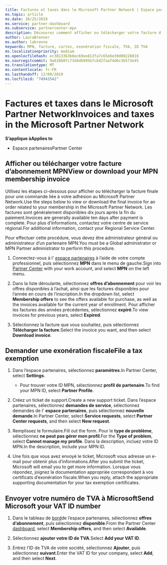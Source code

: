 ```yaml
---
title: Factures et taxes dans le Microsoft Partner Network | Espace partenaires
ms.topic: article
ms.date: 10/25/2019
ms.service: partner-dashboard
ms.subservice: partnercenter-mpn
description: Découvrez comment afficher ou télécharger votre facture d’adhésion MPN, ainsi que le fichier pour l’exonération fiscale et envoyer votre numéro d’identification de T.V.A. à Microsoft.
author: LauraBrenner
ms.author: labrenne
keywords: MPN, facture, cartes, exonération fiscale, TVA, ID TVA
ms.localizationpriority: medium
ms.openlocfilehash: ec3813363b8ec69ee813fa7c65e6e39d00226016
ms.sourcegitcommit: 9a628b8fc73d4db995b7cb42faaf4d6c3b573e45
ms.translationtype: MT
ms.contentlocale: fr-FR
ms.lasthandoff: 12/09/2019
ms.locfileid: "74943542"
---
```

# <a name="invoices-and-taxes-in-the-microsoft-partner-network"></a><span data-ttu-id="7a761-104">Factures et taxes dans le Microsoft Partner Network</span><span class="sxs-lookup"><span data-stu-id="7a761-104">Invoices and taxes in the Microsoft Partner Network</span></span>

<span data-ttu-id="7a761-105">**S’applique à**</span><span class="sxs-lookup"><span data-stu-id="7a761-105">**Applies to**</span></span>

-  <span data-ttu-id="7a761-106">Espace partenaires</span><span class="sxs-lookup"><span data-stu-id="7a761-106">Partner Center</span></span>

## <a name="view-or-download-your-mpn-membership-invoice"></a><span data-ttu-id="7a761-107">Afficher ou télécharger votre facture d’abonnement MPN</span><span class="sxs-lookup"><span data-stu-id="7a761-107">View or download your MPN membership invoice</span></span>

<span data-ttu-id="7a761-108">Utilisez les étapes ci-dessous pour afficher ou télécharger la facture finale pour une commande liée à votre adhésion au Microsoft Partner Network.</span><span class="sxs-lookup"><span data-stu-id="7a761-108">Use the steps below to view or download the final invoice for an order related to your membership in the Microsoft Partner Network.</span></span> <span data-ttu-id="7a761-109">Les factures sont généralement disponibles dix jours après la fin du paiement.</span><span class="sxs-lookup"><span data-stu-id="7a761-109">Invoices are generally available ten days after payment is complete.</span></span> <span data-ttu-id="7a761-110">Pour plus d’informations, contactez votre centre de service régional.</span><span class="sxs-lookup"><span data-stu-id="7a761-110">For additional information, contact your Regional Service Center.</span></span>  

<span data-ttu-id="7a761-111">Pour effectuer cette procédure, vous devez être administrateur général ou administrateur d’un partenaire MPN.</span><span class="sxs-lookup"><span data-stu-id="7a761-111">You must be a Global administrator or MPN Partner administrator to perform this procedure.</span></span> 

1.  <span data-ttu-id="7a761-112">Connectez-vous à l' [espace partenaires](https://partner.microsoft.com/dashboard/home) à l’aide de votre compte professionnel, puis sélectionnez **MPN** dans le menu de gauche.</span><span class="sxs-lookup"><span data-stu-id="7a761-112">Sign into [Partner Center](https://partner.microsoft.com/dashboard/home) with your work account, and select **MPN** on the left menu.</span></span>

4.  <span data-ttu-id="7a761-113">Dans la liste déroulante, sélectionnez **offres d’abonnement** pour voir les offres disponibles à l’achat, ainsi que les factures disponibles pour l’année en cours de l’inscription.</span><span class="sxs-lookup"><span data-stu-id="7a761-113">In the dropdown list, select **Membership offers** to see the offers available for purchase, as well as the invoices available for the current year of enrollment.</span></span> <span data-ttu-id="7a761-114">Pour afficher les factures des années précédentes, sélectionnez **expiré**.</span><span class="sxs-lookup"><span data-stu-id="7a761-114">To view invoices for previous years, select **Expired**.</span></span>

6.  <span data-ttu-id="7a761-115">Sélectionnez la facture que vous souhaitez, puis sélectionnez **Télécharger la facture**.</span><span class="sxs-lookup"><span data-stu-id="7a761-115">Select the invoice you want, and then select **Download invoice**.</span></span> 

## <a name="file-a-tax-exemption"></a><span data-ttu-id="7a761-116">Demander une exonération fiscale</span><span class="sxs-lookup"><span data-stu-id="7a761-116">File a tax exemption</span></span>

1.  <span data-ttu-id="7a761-117">Dans l’espace partenaires, sélectionnez **paramètres**.</span><span class="sxs-lookup"><span data-stu-id="7a761-117">In Partner Center, select **Settings**.</span></span>
    - <span data-ttu-id="7a761-118">Pour trouver votre ID MPN, sélectionnez **profil de partenaire**.</span><span class="sxs-lookup"><span data-stu-id="7a761-118">To find your MPN ID, select **Partner Profile**.</span></span>

2.  <span data-ttu-id="7a761-119">Créez un ticket de support.</span><span class="sxs-lookup"><span data-stu-id="7a761-119">Create a new support ticket.</span></span> <span data-ttu-id="7a761-120">Dans l’espace partenaires, sélectionnez **demandes de service**, sélectionnez demandes de l' **espace partenaires**, puis sélectionnez **nouvelle demande**.</span><span class="sxs-lookup"><span data-stu-id="7a761-120">In Partner Center, select **Service requests**, select **Partner Center requests**, and then select **New request**.</span></span>

3.  <span data-ttu-id="7a761-121">Remplissez le formulaire.</span><span class="sxs-lookup"><span data-stu-id="7a761-121">Fill out the form.</span></span> <span data-ttu-id="7a761-122">Pour le **type de problème**, sélectionnez **ne peut pas gérer mon profil**.</span><span class="sxs-lookup"><span data-stu-id="7a761-122">For the **Type of problem**, select **Cannot manage my profile**.</span></span> <span data-ttu-id="7a761-123">Dans la description, incluez votre ID MPN.</span><span class="sxs-lookup"><span data-stu-id="7a761-123">In the description, include your MPN ID.</span></span>

4.  <span data-ttu-id="7a761-124">Une fois que vous avez envoyé le ticket, Microsoft vous adresse un e-mail pour obtenir plus d’informations.</span><span class="sxs-lookup"><span data-stu-id="7a761-124">After you submit the ticket, Microsoft will email you to get more information.</span></span> <span data-ttu-id="7a761-125">Lorsque vous répondez, joignez la documentation appropriée correspondant à vos certificats d’exonération fiscale.</span><span class="sxs-lookup"><span data-stu-id="7a761-125">When you reply, attach the appropriate supporting documentation for your tax exemption certificates.</span></span>

## <a name="send-microsoft-your-vat-id-number"></a><span data-ttu-id="7a761-126">Envoyer votre numéro de&nbsp;TVA à Microsoft</span><span class="sxs-lookup"><span data-stu-id="7a761-126">Send Microsoft your VAT ID number</span></span>

1.  <span data-ttu-id="7a761-127">Dans le tableau de [bord](https://partner.microsoft.com/dashboard/home)de l’espace partenaires, sélectionnez **offres d’abonnement**, puis sélectionnez **disponible**.</span><span class="sxs-lookup"><span data-stu-id="7a761-127">From the Partner Center [dashboard](https://partner.microsoft.com/dashboard/home), select **Membership offers**, and then select **Available**.</span></span> 

2.  <span data-ttu-id="7a761-128">Sélectionnez **ajouter votre ID de TVA**.</span><span class="sxs-lookup"><span data-stu-id="7a761-128">Select **Add your VAT ID**.</span></span> 

3.  <span data-ttu-id="7a761-129">Entrez l’ID de TVA de votre société, sélectionnez **Ajouter**, puis sélectionnez **suivant**.</span><span class="sxs-lookup"><span data-stu-id="7a761-129">Enter the VAT ID for your company, select **Add**, and then select **Next**.</span></span> 

